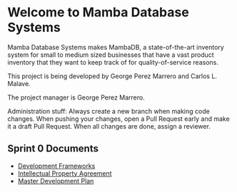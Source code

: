# Welcome to Mamba Database Systems

Mamba Database Systems makes MambaDB, a state-of-the-art inventory system for small to medium sized businesses that have a vast product inventory that they want to keep track of for quality-of-service reasons.

This project is being developed by George Perez Marrero and Carlos L. Malave.

The project manager is George Perez Marrero.

Administration stuff: Always create a new branch when making code changes. When pushing your changes, open a Pull Request early and make it a draft Pull Request. When all changes are done, assign a reviewer.

## Sprint 0 Documents

* [Development Frameworks](/documents/development-frameworks.md)
* [Intellectual Property Agreement](/documents/intellectual-property-agreement.md)
* [Master Development Plan](/documents/master-development-plan.md)